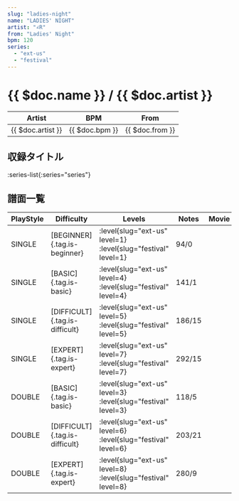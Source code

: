```yaml
---
slug: "ladies-night"
name: "LADIES' NIGHT"
artist: "∠R"
from: "Ladies' Night"
bpm: 120
series:
  - "ext-us"
  - "festival"
---
```


# {{ $doc.name }} / {{ $doc.artist }}

|Artist|BPM|From|
|------|---|----|
|{{ $doc.artist }}|{{ $doc.bpm }}|{{ $doc.from }}|

## 収録タイトル

:series-list{:series="series"}

## 譜面一覧

|PlayStyle|Difficulty|Levels|Notes|Movie|
|---------|----------|------|-----|-----|
|SINGLE|[BEGINNER]{.tag.is-beginner}|:level{slug="ext-us" level=1} :level{slug="festival" level=1}|94/0||
|SINGLE|[BASIC]{.tag.is-basic}|:level{slug="ext-us" level=4} :level{slug="festival" level=4}|141/1||
|SINGLE|[DIFFICULT]{.tag.is-difficult}|:level{slug="ext-us" level=5} :level{slug="festival" level=5}|186/15||
|SINGLE|[EXPERT]{.tag.is-expert}|:level{slug="ext-us" level=7} :level{slug="festival" level=7}|292/15||
|DOUBLE|[BASIC]{.tag.is-basic}|:level{slug="ext-us" level=3} :level{slug="festival" level=3}|118/5||
|DOUBLE|[DIFFICULT]{.tag.is-difficult}|:level{slug="ext-us" level=6} :level{slug="festival" level=6}|203/21||
|DOUBLE|[EXPERT]{.tag.is-expert}|:level{slug="ext-us" level=8} :level{slug="festival" level=8}|280/9||
